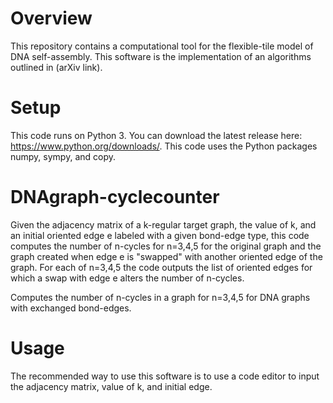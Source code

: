 # Overview
This repository contains a computational tool for the flexible-tile model of DNA self-assembly. This software is the implementation of an algorithms outlined in (arXiv link).

# Setup
This code runs on Python 3. You can download the latest release here: https://www.python.org/downloads/. This code uses the Python packages numpy, sympy, and copy.

# DNAgraph-cyclecounter
Given the adjacency matrix of a k-regular target graph, the value of k, and an initial oriented edge e labeled with a given bond-edge type, this code computes the number of n-cycles for n=3,4,5 for the original graph and the graph created when edge e is "swapped" with another oriented edge of the graph. For each of n=3,4,5 the code outputs the list of oriented edges for which a swap with edge e alters the number of n-cycles.

Computes the number of n-cycles in a graph for n=3,4,5 for DNA graphs with exchanged bond-edges.

# Usage
The recommended way to use this software is to use a code editor to input the adjacency matrix, value of k, and initial edge. 
